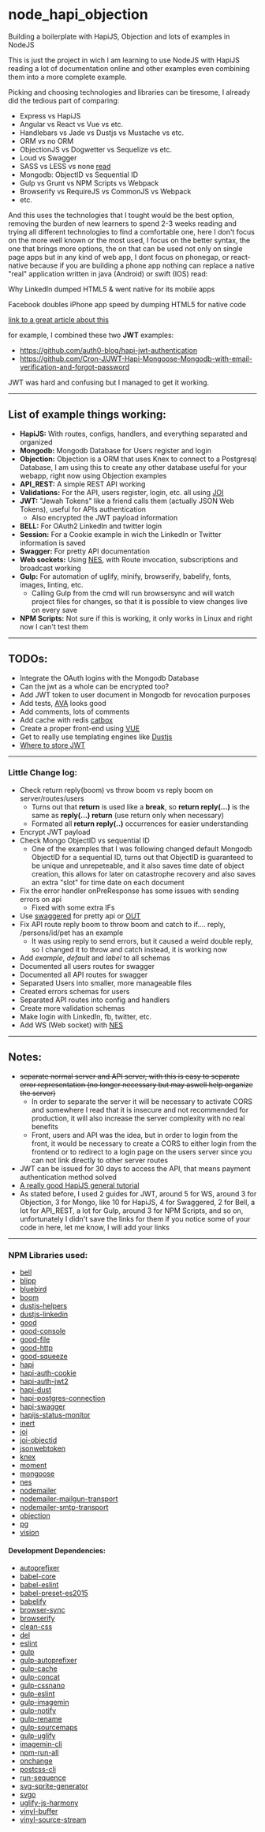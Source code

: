 # node_hapi_objection
Building a boilerplate with HapiJS, Objection and lots of examples in NodeJS

This is just the project in wich I am learning to use NodeJS with HapiJS reading
a lot of documentation online and other examples even combining them into a more
complete example.

Picking and choosing technologies and libraries can be tiresome, I already did the tedious part of comparing:

* Express vs HapiJS
* Angular vs React vs Vue vs etc.
* Handlebars vs Jade vs Dustjs vs Mustache vs etc.
* ORM vs no ORM
* ObjectionJS vs Dogwetter vs Sequelize vs etc.
* Loud vs Swagger
* SASS vs LESS vs none [read](http://www.amberweinberg.com/why-im-still-against-sass-less/)
* Mongodb: ObjectID vs Sequential ID
* Gulp vs Grunt vs NPM Scripts vs Webpack
* Browserify vs RequireJS vs CommonJS vs Webpack
* etc.

And this uses the technologies that I tought would be the best option, removing
the burden of new learners to spend 2-3 weeks reading and trying all different
technologies to find a comfortable one, here I don't focus on the more well known
or the most used, I focus on the better syntax, the one that brings more options,
the on that can be used not only on single page apps but in any kind of web app,
I dont focus on phonegap, or react-native because if you are building a phone app
nothing can replace a native "real" application written in java (Android) or swift
(IOS) read:

Why LinkedIn dumped HTML5 & went native for its mobile apps

Facebook doubles iPhone app speed by dumping HTML5 for native code

[link to a great article about this](https://www.quora.com/What-are-the-best-programming-languages-to-learn-today/answers/5866052) 

for example, I combined these two **JWT** examples:

  * <https://github.com/auth0-blog/hapi-jwt-authentication>
  * <https://github.com/Cron-J/JWT-Hapi-Mongoose-Mongodb-with-email-verification-and-forgot-password>

JWT was hard and confusing but I managed to get it working.

***
## List of example things working:

 * **HapiJS:** With routes, configs, handlers, and everything separated and organized
 * **Mongodb:**  Mongodb Database for Users register and login
 * **Objection:** Objection is a ORM that uses Knex to connect to a Postgresql 
 Database, I am using this to create any other database useful for your webapp,
 right now using Objection examples
 * **API_REST:** A simple REST API working
 * **Validations:** For the API, users register, login, etc. all using [JOI](https://github.com/hapijs/joi)
 * **JWT:**  "Jewah Tokens" like a friend calls them  (actually JSON Web Tokens),
 useful for APIs authentication
   * Also encrypted the JWT payload information
 * **BELL:** For OAuth2 LinkedIn and twitter login
 * **Session:** For a Cookie example in wich the LinkedIn or Twitter information
 is saved
 * **Swagger:**  For pretty API documentation
 * **Web sockets:** Using [NES](https://github.com/hapijs/nes), with Route invocation, subscriptions and broadcast
 working 
 * **Gulp:** For automation of uglify, minify, browserify, babelify, fonts,
 images, linting, etc.
   * Calling Gulp from the cmd will run browsersync and will watch project files
   for changes, so that it is possible to view changes live on every save 
 * **NPM Scripts:** Not sure if this is working, it only works in Linux and right
 now I can't test them
 
***
## TODOs:

 * Integrate the OAuth logins with the Mongodb Database
 * Can the jwt as a whole can be encrypted too?
 * Add JWT token to user document in Mongodb for revocation purposes
 * Add tests, [AVA](https://github.com/avajs/ava) looks good
 * Add comments, lots of comments
 * Add cache with redis [catbox](https://github.com/hapijs/catbox)
 * Create a proper front-end using [VUE](https://vuejs.org/)
 * Get to really use templating engines like [Dustjs](http://www.dustjs.com/)
 * [Where to store JWT](https://stormpath.com/blog/where-to-store-your-jwts-cookies-vs-html5-web-storage)
 
 
***
### Little Change log:
 
 * Check return reply(boom) vs throw boom vs reply boom on server/routes/users
   * Turns out that **return** is used like a **break**, so **return reply(...)**
   is the same as **reply(...) return** (use return only when necessary)
   * Formated all **return reply(..)** occurrences for easier understanding
 * Encrypt JWT payload 
 * Check Mongo ObjectID vs sequential ID
   * One of the examples that I was following changed default Mongodb ObjectID
    for a sequential ID, turns out that ObjectID is guaranteed to be unique and
    unrepeteable, and it also saves time date of object creation, this allows
    for later on catastrophe recovery and also saves an extra "slot" for time
    date on each document
 * Fix the error handler onPreResponse has some issues with sending errors on api
   * Fixed with some extra IFs
 * Use [swaggered](https://www.npmjs.com/package/hapi-swaggered) for pretty api
   or [OUT](https://github.com/hapijs/lout)
 * Fix API route reply boom to throw boom and catch to if.... reply,
 /persons/id/pet has an example
   * It was using reply to send errors, but it caused a weird double reply, so I
   changed it to throw and catch instead, it is working now
 * Add _example_, _default_ and _label_ to all schemas
 * Documented all users routes for swagger
 * Documented all API routes for swagger
 * Separated Users into smaller, more manageable files
 * Created errors schemas for users
 * Separated API routes into config and handlers
 * Create more validation schemas
 * Make login with LinkedIn, fb, twitter, etc.
 * Add WS (Web socket) with [NES](https://github.com/hapijs/nes)

***
## Notes:

 *  ~~separate normal server and API server, with this is easy to separate
error representation (no longer necessary but may aswell help organize the server)~~
    * In order to separate the server it will be necessary to activate CORS
and somewhere I read that it is insecure and not recommended for production, it
will also increase the server complexity with no real benefits
    * Front, users and API was the idea, but in order to login from the front, it
would be necessary to create a CORS to either login from the frontend or to
redirect to a login page on the users server since you can not link directly to
other server routes
 * JWT can be issued for 30 days to access the API, that means payment
authentication method solved
 * [A really good HapiJS general tutorial](https://futurestud.io/tutorials/hapi-get-your-server-up-and-running)
 * As stated before, I used 2 guides for JWT, around 5 for WS, around 3 for 
 Objection, 3 for Mongo, like 10 for HapiJS, 4 for Swaggered, 2 for Bell, a lot
 for API_REST, a lot for Gulp, around 3 for NPM Scripts, and so on, unfortunately
 I didn't save the links for them if you notice some of your code in here, let
 me know, I will add your links


***
### NPM Libraries used:

  * [bell](https://github.com/hapijs/bell)
  * [blipp](https://github.com/danielb2/blipp)
  * [bluebird](https://github.com/petkaantonov/bluebird)
  * [boom](https://github.com/hapijs/boom)
  * [dustjs-helpers](https://github.com/linkedin/dustjs-helpers)
  * [dustjs-linkedin](https://github.com/linkedin/dustjs)
  * [good](https://github.com/hapijs/good)
  * [good-console](https://github.com/hapijs/good-console)
  * [good-file](https://github.com/hapijs/good-file)
  * [good-http](https://github.com/hapijs/good-http)
  * [good-squeeze](https://github.com/hapijs/good-squeeze)
  * [hapi](http://hapijs.com/)
  * [hapi-auth-cookie](https://github.com/hapijs/hapi-auth-cookie)
  * [hapi-auth-jwt2](https://github.com/dwyl/hapi-auth-jwt2)
  * [hapi-dust](https://github.com/mikefrey/hapi-dust)
  * [hapi-postgres-connection](https://github.com/jedireza/hapi-node-postgres)
  * [hapi-swagger](https://github.com/glennjones/hapi-swagger)
  * [hapijs-status-monitor](https://github.com/ziyasal/hapijs-status-monitor)
  * [inert](https://github.com/hapijs/inert)
  * [joi](https://github.com/hapijs/joi)
  * [joi-objectid](https://github.com/pebble/joi-objectid)
  * [jsonwebtoken](https://github.com/auth0/node-jsonwebtoken)
  * [knex](http://knexjs.org/)
  * [moment](http://momentjs.com/)
  * [mongoose](http://mongoosejs.com/)
  * [nes](https://github.com/hapijs/nes)
  * [nodemailer](https://github.com/nodemailer/nodemailer)
  * [nodemailer-mailgun-transport](https://github.com/orliesaurus/nodemailer-mailgun-transport)
  * [nodemailer-smtp-transport](https://github.com/nodemailer/nodemailer-smtp-transport)
  * [objection](https://github.com/Vincit/objection.js/)
  * [pg](https://github.com/brianc/node-postgres)
  * [vision](https://github.com/hapijs/vision)

#### Development Dependencies:

  * [autoprefixer](https://www.npmjs.com/package/autoprefixer)
  * [babel-core](https://www.npmjs.com/package/babel-core)
  * [babel-eslint](https://www.npmjs.com/package/babel-eslint)
  * [babel-preset-es2015](https://www.npmjs.com/package/babel-preset-es2015)
  * [babelify](https://www.npmjs.com/package/babelify)
  * [browser-sync](https://www.browsersync.io/)
  * [browserify](https://www.npmjs.com/package/browserify)
  * [clean-css](https://www.npmjs.com/package/clean-css)
  * [del](https://www.npmjs.com/package/del)
  * [eslint](https://www.npmjs.com/package/eslint)
  * [gulp](https://www.npmjs.com/package/gulp)
  * [gulp-autoprefixer](https://www.npmjs.com/package/gulp-autoprefixer)
  * [gulp-cache](https://www.npmjs.com/package/gulp-cache)
  * [gulp-concat](https://www.npmjs.com/package/gulp-concat)
  * [gulp-cssnano](https://www.npmjs.com/package/gulp-cssnano)
  * [gulp-eslint](https://www.npmjs.com/package/gulp-eslint)
  * [gulp-imagemin](https://www.npmjs.com/package/gulp-imagemin)
  * [gulp-notify](https://www.npmjs.com/package/gulp-notify)
  * [gulp-rename](https://www.npmjs.com/package/gulp-rename)
  * [gulp-sourcemaps](https://www.npmjs.com/package/gulp-sourcemaps)
  * [gulp-uglify](https://www.npmjs.com/package/gulp-uglify)
  * [imagemin-cli](https://www.npmjs.com/package/imagemin-cli)
  * [npm-run-all](https://www.npmjs.com/package/npm-run-all)
  * [onchange](https://www.npmjs.com/package/onchange)
  * [postcss-cli](https://www.npmjs.com/package/postcss-cli)
  * [run-sequence](https://www.npmjs.com/package/run-sequence)
  * [svg-sprite-generator](https://www.npmjs.com/package/svg-sprite-generator)
  * [svgo](https://www.npmjs.com/package/svgo)
  * [uglify-js-harmony](https://www.npmjs.com/package/uglify-js-harmony)
  * [vinyl-buffer](https://www.npmjs.com/package/vinyl-buffer)
  * [vinyl-source-stream](https://www.npmjs.com/package/vinyl-source-stream)
